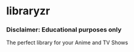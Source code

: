 # libraryzr

### Disclaimer: Educational purposes only

The perfect library for your Anime and TV Shows
